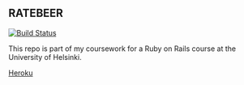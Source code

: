 ## RATEBEER
[![Build Status](https://travis-ci.org/rovaniemi/ratebeer.png)](https://travis-ci.org/rovaniemi/ratebeer)

This repo is part of my coursework for a Ruby on Rails course at the University of Helsinki.

[Heroku](https://cryptic-atoll-52777.herokuapp.com)
